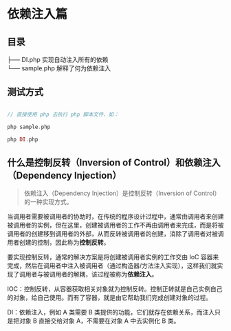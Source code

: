 # 依赖注入篇

## 目录

├── DI.php  实现自动注入所有的依赖  
└── sample.php  解释了何为依赖注入  

## 测试方式

```php

// 直接使用 php 去执行 php 脚本文件，如：

php sample.php

php DI.php

```

## 什么是控制反转（Inversion of Control）和依赖注入（Dependency Injection）

> 依赖注入（Dependency Injection）是控制反转（Inversion of Control）的一种实现方式。

当调用者需要被调用者的协助时，在传统的程序设计过程中，通常由调用者来创建被调用者的实例，但在这里，创建被调用者的工作不再由调用者来完成，而是将被调用者的创建移到调用者的外部，从而反转被调用者的创建，消除了调用者对被调用者创建的控制，因此称为**控制反转**。

要实现控制反转，通常的解决方案是将创建被调用者实例的工作交由 IoC 容器来完成，然后在调用者中注入被调用者（通过构造器/方法注入实现），这样我们就实现了调用者与被调用者的解耦，该过程被称为**依赖注入**。

IOC：控制反转，从容器获取相关对象就为控制反转。控制正转就是自己实例自己的对象，给自己使用。而有了容器，就是由它帮助我们完成创建对象的过程。

DI：依赖注入，例如 A 类需要 B 类提供的功能，它们就存在依赖关系，而注入只是把对象 B 直接交给对象 A，不需要在对象 A 中去实例化 B 类。
